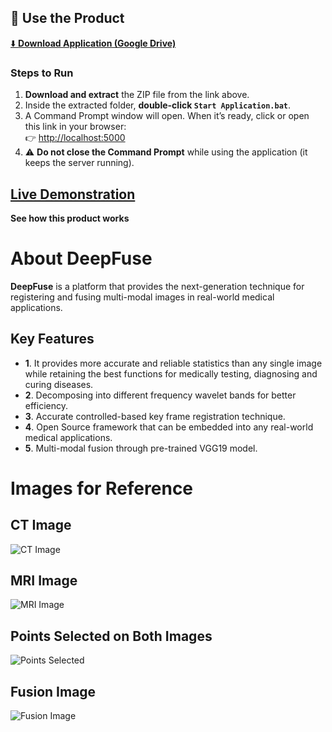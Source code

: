 ## 🚀 Use the Product

[⬇️ **Download Application (Google Drive)**](https://drive.google.com/drive/folders/1WvzvsEvXmM-_jgT683zuTTGSqD46uffg?usp=drive_link)

### Steps to Run
1. **Download and extract** the ZIP file from the link above.  
2. Inside the extracted folder, **double-click `Start Application.bat`**.  
3. A Command Prompt window will open. When it’s ready, click or open this link in your browser:  
   👉 [http://localhost:5000](http://localhost:5000)  
4. ⚠️ **Do not close the Command Prompt** while using the application (it keeps the server running).

## [Live Demonstration](https://www.loom.com/share/92a9a92958354d278b89b57373503f95?sid=8631f864-301d-4d75-980b-9a232a2005d5)
**See how this product works**

# About DeepFuse
**DeepFuse** is a platform that provides the next-generation technique for registering and fusing multi-modal images in real-world medical applications. 

## Key Features
- **1**. It provides more accurate and reliable statistics than any single image while retaining the best functions for medically testing, diagnosing and curing diseases.
- **2**. Decomposing into different frequency wavelet bands for better efficiency.
- **3**. Accurate controlled-based key frame registration technique.
- **4**. Open Source framework that can be embedded into any real-world medical applications.
- **5**. Multi-modal fusion through pre-trained VGG19 model.

# Images for Reference

## CT Image  
![CT Image](https://github.com/user-attachments/assets/e1274cfa-13cf-4b09-8433-5b7b0001672a)  

## MRI Image  
![MRI Image](https://github.com/user-attachments/assets/69422062-5fc5-4764-8c17-8980d9cb4cfb)  

## Points Selected on Both Images  
![Points Selected](https://github.com/user-attachments/assets/03f78d74-f8d6-4df2-8766-94537bbcd837)  

## Fusion Image  
![Fusion Image](https://github.com/user-attachments/assets/5c8c3bf5-6a62-47d2-9842-257a40bc2e3a)  













